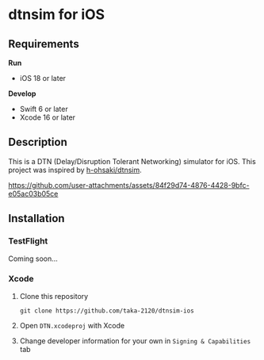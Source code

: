 # dtnsim for iOS

## Requirements

**Run**

- iOS 18 or later

**Develop**

- Swift 6 or later
- Xcode 16 or later

## Description

This is a DTN (Delay/Disruption Tolerant Networking) simulator for iOS. This project was inspired by [h-ohsaki/dtnsim](https://github.com/h-ohsaki/dtnsim).

https://github.com/user-attachments/assets/84f29d74-4876-4428-9bfc-e05ac03b05ce

## Installation

### TestFlight

Coming soon...

### Xcode

1. Clone this repository

   ```shell
   git clone https://github.com/taka-2120/dtnsim-ios
   ```

2. Open `DTN.xcodeproj` with Xcode

3. Change developer information for your own in `Signing & Capabilities` tab
